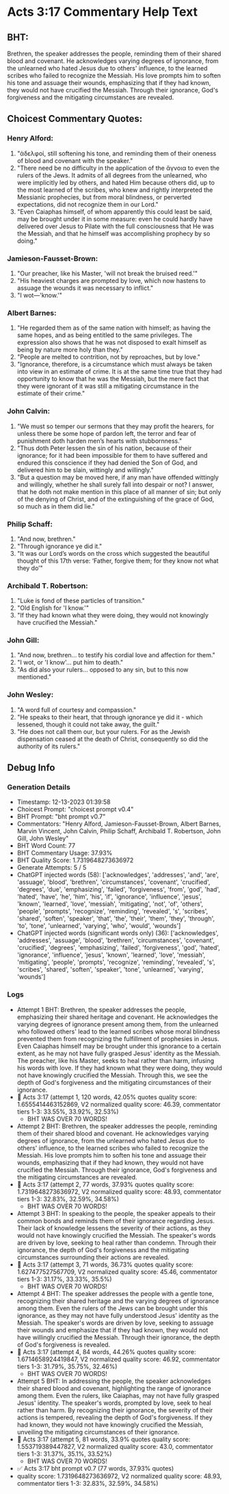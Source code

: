 # Acts 3:17 Commentary Help Text

## BHT:
Brethren, the speaker addresses the people, reminding them of their shared blood and covenant. He acknowledges varying degrees of ignorance, from the unlearned who hated Jesus due to others' influence, to the learned scribes who failed to recognize the Messiah. His love prompts him to soften his tone and assuage their wounds, emphasizing that if they had known, they would not have crucified the Messiah. Through their ignorance, God's forgiveness and the mitigating circumstances are revealed.

## Choicest Commentary Quotes:
### Henry Alford:
1. "ἀδελφοί, still softening his tone, and reminding them of their oneness of blood and covenant with the speaker."
2. "There need be no difficulty in the application of the ἄγνοια to even the rulers of the Jews. It admits of all degrees from the unlearned, who were implicitly led by others, and hated Him because others did, up to the most learned of the scribes, who knew and rightly interpreted the Messianic prophecies, but from moral blindness, or perverted expectations, did not recognize them in our Lord."
3. "Even Caiaphas himself, of whom apparently this could least be said, may be brought under it in some measure: even he could hardly have delivered over Jesus to Pilate with the full consciousness that He was the Messiah, and that he himself was accomplishing prophecy by so doing."

### Jamieson-Fausset-Brown:
1. "Our preacher, like his Master, 'will not break the bruised reed.'"
2. "His heaviest charges are prompted by love, which now hastens to assuage the wounds it was necessary to inflict."
3. "I wot—'know.'"

### Albert Barnes:
1. "He regarded them as of the same nation with himself; as having the same hopes, and as being entitled to the same privileges. The expression also shows that he was not disposed to exalt himself as being by nature more holy than they." 
2. "People are melted to contrition, not by reproaches, but by love."
3. "Ignorance, therefore, is a circumstance which must always be taken into view in an estimate of crime. It is at the same time true that they had opportunity to know that he was the Messiah, but the mere fact that they were ignorant of it was still a mitigating circumstance in the estimate of their crime."

### John Calvin:
1. "We must so temper our sermons that they may profit the hearers, for unless there be some hope of pardon left, the terror and fear of punishment doth harden men’s hearts with stubbornness." 
2. "Thus doth Peter lessen the sin of his nation, because of their ignorance; for it had been impossible for them to have suffered and endured this conscience if they had denied the Son of God, and delivered him to be slain, wittingly and willingly."
3. "But a question may be moved here, if any man have offended wittingly and willingly, whether he shall surely fall into despair or not? I answer, that he doth not make mention in this place of all manner of sin; but only of the denying of Christ, and of the extinguishing of the grace of God, so much as in them did lie."

### Philip Schaff:
1. "And now, brethren."
2. "Through ignorance ye did it."
3. "It was our Lord’s words on the cross which suggested the beautiful thought of this 17th verse: ‘Father, forgive them; for they know not what they do’"

### Archibald T. Robertson:
1. "Luke is fond of these particles of transition."
2. "Old English for 'I know.'"
3. "If they had known what they were doing, they would not knowingly have crucified the Messiah."

### John Gill:
1. "And now, brethren... to testify his cordial love and affection for them."
2. "I wot, or 'I know'... put him to death."
3. "As did also your rulers... opposed to any sin, but to this now mentioned."

### John Wesley:
1. "A word full of courtesy and compassion." 
2. "He speaks to their heart, that through ignorance ye did it - which lessened, though it could not take away, the guilt."
3. "He does not call them our, but your rulers. For as the Jewish dispensation ceased at the death of Christ, consequently so did the authority of its rulers."


## Debug Info
### Generation Details
- Timestamp: 12-13-2023 01:39:58
- Choicest Prompt: "choicest prompt v0.4"
- BHT Prompt: "bht prompt v0.7"
- Commentators: "Henry Alford, Jamieson-Fausset-Brown, Albert Barnes, Marvin Vincent, John Calvin, Philip Schaff, Archibald T. Robertson, John Gill, John Wesley"
- BHT Word Count: 77
- BHT Commentary Usage: 37.93%
- BHT Quality Score: 1.7319648273636972
- Generate Attempts: 5 / 5
- ChatGPT injected words (58):
	['acknowledges', 'addresses', 'and', 'are', 'assuage', 'blood', 'brethren', 'circumstances', 'covenant', 'crucified', 'degrees', 'due', 'emphasizing', 'failed', 'forgiveness', 'from', 'god', 'had', 'hated', 'have', 'he', 'him', 'his', 'if', 'ignorance', 'influence', 'jesus', 'known', 'learned', 'love', 'messiah', 'mitigating', 'not', 'of', 'others', 'people', 'prompts', 'recognize', 'reminding', 'revealed', 's', 'scribes', 'shared', 'soften', 'speaker', 'that', 'the', 'their', 'them', 'they', 'through', 'to', 'tone', 'unlearned', 'varying', 'who', 'would', 'wounds']
- ChatGPT injected words (significant words only) (36):
	['acknowledges', 'addresses', 'assuage', 'blood', 'brethren', 'circumstances', 'covenant', 'crucified', 'degrees', 'emphasizing', 'failed', 'forgiveness', 'god', 'hated', 'ignorance', 'influence', 'jesus', 'known', 'learned', 'love', 'messiah', 'mitigating', 'people', 'prompts', 'recognize', 'reminding', 'revealed', 's', 'scribes', 'shared', 'soften', 'speaker', 'tone', 'unlearned', 'varying', 'wounds']

### Logs
- Attempt 1 BHT: Brethren, the speaker addresses the people, emphasizing their shared heritage and covenant. He acknowledges the varying degrees of ignorance present among them, from the unlearned who followed others' lead to the learned scribes whose moral blindness prevented them from recognizing the fulfillment of prophesies in Jesus. Even Caiaphas himself may be brought under this ignorance to a certain extent, as he may not have fully grasped Jesus' identity as the Messiah. The preacher, like his Master, seeks to heal rather than harm, infusing his words with love. If they had known what they were doing, they would not have knowingly crucified the Messiah. Through this, we see the depth of God's forgiveness and the mitigating circumstances of their ignorance.
- 🔄 Acts 3:17 (attempt 1, 120 words, 42.05% quotes quality score: 1.6555414463152869, V2 normalized quality score: 46.39, commentator tiers 1-3: 33.55%, 33.92%, 32.53%) 
	- BHT WAS OVER 70 WORDS!
- Attempt 2 BHT: Brethren, the speaker addresses the people, reminding them of their shared blood and covenant. He acknowledges varying degrees of ignorance, from the unlearned who hated Jesus due to others' influence, to the learned scribes who failed to recognize the Messiah. His love prompts him to soften his tone and assuage their wounds, emphasizing that if they had known, they would not have crucified the Messiah. Through their ignorance, God's forgiveness and the mitigating circumstances are revealed.
- 🔄 Acts 3:17 (attempt 2, 77 words, 37.93% quotes quality score: 1.7319648273636972, V2 normalized quality score: 48.93, commentator tiers 1-3: 32.83%, 32.59%, 34.58%) 
	- BHT WAS OVER 70 WORDS!
- Attempt 3 BHT: In speaking to the people, the speaker appeals to their common bonds and reminds them of their ignorance regarding Jesus. Their lack of knowledge lessens the severity of their actions, as they would not have knowingly crucified the Messiah. The speaker's words are driven by love, seeking to heal rather than condemn. Through their ignorance, the depth of God's forgiveness and the mitigating circumstances surrounding their actions are revealed.
- 🔄 Acts 3:17 (attempt 3, 71 words, 36.73% quotes quality score: 1.627477527567709, V2 normalized quality score: 45.46, commentator tiers 1-3: 31.17%, 33.33%, 35.5%) 
	- BHT WAS OVER 70 WORDS!
- Attempt 4 BHT: The speaker addresses the people with a gentle tone, recognizing their shared heritage and the varying degrees of ignorance among them. Even the rulers of the Jews can be brought under this ignorance, as they may not have fully understood Jesus' identity as the Messiah. The speaker's words are driven by love, seeking to assuage their wounds and emphasize that if they had known, they would not have willingly crucified the Messiah. Through their ignorance, the depth of God's forgiveness is revealed.
- 🔄 Acts 3:17 (attempt 4, 84 words, 44.26% quotes quality score: 1.6714658924419847, V2 normalized quality score: 46.92, commentator tiers 1-3: 31.79%, 35.75%, 32.46%) 
	- BHT WAS OVER 70 WORDS!
- Attempt 5 BHT: In addressing the people, the speaker acknowledges their shared blood and covenant, highlighting the range of ignorance among them. Even the rulers, like Caiaphas, may not have fully grasped Jesus' identity. The speaker's words, prompted by love, seek to heal rather than harm. By recognizing their ignorance, the severity of their actions is tempered, revealing the depth of God's forgiveness. If they had known, they would not have knowingly crucified the Messiah, unveiling the mitigating circumstances of their ignorance.
- 🔄 Acts 3:17 (attempt 5, 81 words, 33.9% quotes quality score: 1.553719389447827, V2 normalized quality score: 43.0, commentator tiers 1-3: 31.37%, 35.1%, 33.52%) 
	- BHT WAS OVER 70 WORDS!
- ✅ Acts 3:17 bht prompt v0.7 (77 words, 37.93% quotes)
- quality score: 1.7319648273636972, V2 normalized quality score: 48.93, commentator tiers 1-3: 32.83%, 32.59%, 34.58%)